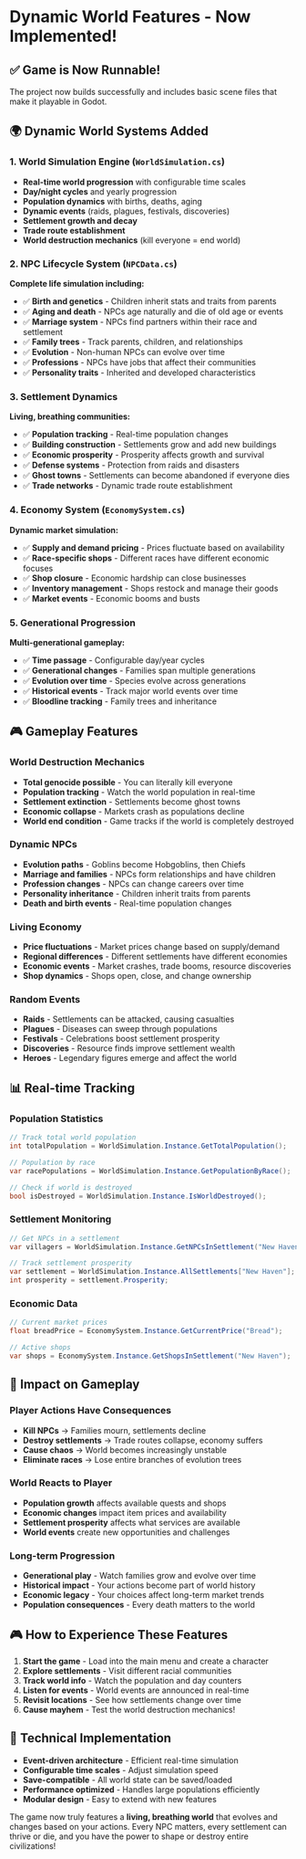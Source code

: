 # Dynamic World Features - Now Implemented!

## ✅ **Game is Now Runnable!**
The project now builds successfully and includes basic scene files that make it playable in Godot.

## 🌍 **Dynamic World Systems Added**

### **1. World Simulation Engine** (`WorldSimulation.cs`)
- **Real-time world progression** with configurable time scales
- **Day/night cycles** and yearly progression
- **Population dynamics** with births, deaths, aging
- **Dynamic events** (raids, plagues, festivals, discoveries)
- **Settlement growth and decay**
- **Trade route establishment**
- **World destruction mechanics** (kill everyone = end world)

### **2. NPC Lifecycle System** (`NPCData.cs`)
**Complete life simulation including:**
- ✅ **Birth and genetics** - Children inherit stats and traits from parents
- ✅ **Aging and death** - NPCs age naturally and die of old age or events
- ✅ **Marriage system** - NPCs find partners within their race and settlement
- ✅ **Family trees** - Track parents, children, and relationships
- ✅ **Evolution** - Non-human NPCs can evolve over time
- ✅ **Professions** - NPCs have jobs that affect their communities
- ✅ **Personality traits** - Inherited and developed characteristics

### **3. Settlement Dynamics**
**Living, breathing communities:**
- ✅ **Population tracking** - Real-time population changes
- ✅ **Building construction** - Settlements grow and add new buildings
- ✅ **Economic prosperity** - Prosperity affects growth and survival
- ✅ **Defense systems** - Protection from raids and disasters
- ✅ **Ghost towns** - Settlements can become abandoned if everyone dies
- ✅ **Trade networks** - Dynamic trade route establishment

### **4. Economy System** (`EconomySystem.cs`)
**Dynamic market simulation:**
- ✅ **Supply and demand pricing** - Prices fluctuate based on availability
- ✅ **Race-specific shops** - Different races have different economic focuses
- ✅ **Shop closure** - Economic hardship can close businesses
- ✅ **Inventory management** - Shops restock and manage their goods
- ✅ **Market events** - Economic booms and busts

### **5. Generational Progression**
**Multi-generational gameplay:**
- ✅ **Time passage** - Configurable day/year cycles
- ✅ **Generational changes** - Families span multiple generations
- ✅ **Evolution over time** - Species evolve across generations
- ✅ **Historical events** - Track major world events over time
- ✅ **Bloodline tracking** - Family trees and inheritance

## 🎮 **Gameplay Features**

### **World Destruction Mechanics**
- **Total genocide possible** - You can literally kill everyone
- **Population tracking** - Watch the world population in real-time
- **Settlement extinction** - Settlements become ghost towns
- **Economic collapse** - Markets crash as populations decline
- **World end condition** - Game tracks if the world is completely destroyed

### **Dynamic NPCs**
- **Evolution paths** - Goblins become Hobgoblins, then Chiefs
- **Marriage and families** - NPCs form relationships and have children
- **Profession changes** - NPCs can change careers over time
- **Personality inheritance** - Children inherit traits from parents
- **Death and birth events** - Real-time population changes

### **Living Economy**
- **Price fluctuations** - Market prices change based on supply/demand
- **Regional differences** - Different settlements have different economies
- **Economic events** - Market crashes, trade booms, resource discoveries
- **Shop dynamics** - Shops open, close, and change ownership

### **Random Events**
- **Raids** - Settlements can be attacked, causing casualties
- **Plagues** - Diseases can sweep through populations
- **Festivals** - Celebrations boost settlement prosperity
- **Discoveries** - Resource finds improve settlement wealth
- **Heroes** - Legendary figures emerge and affect the world

## 📊 **Real-time Tracking**

### **Population Statistics**
```csharp
// Track total world population
int totalPopulation = WorldSimulation.Instance.GetTotalPopulation();

// Population by race
var racePopulations = WorldSimulation.Instance.GetPopulationByRace();

// Check if world is destroyed
bool isDestroyed = WorldSimulation.Instance.IsWorldDestroyed();
```

### **Settlement Monitoring**
```csharp
// Get NPCs in a settlement
var villagers = WorldSimulation.Instance.GetNPCsInSettlement("New Haven");

// Track settlement prosperity
var settlement = WorldSimulation.Instance.AllSettlements["New Haven"];
int prosperity = settlement.Prosperity;
```

### **Economic Data**
```csharp
// Current market prices
float breadPrice = EconomySystem.Instance.GetCurrentPrice("Bread");

// Active shops
var shops = EconomySystem.Instance.GetShopsInSettlement("New Haven");
```

## 🎯 **Impact on Gameplay**

### **Player Actions Have Consequences**
- **Kill NPCs** → Families mourn, settlements decline
- **Destroy settlements** → Trade routes collapse, economy suffers
- **Cause chaos** → World becomes increasingly unstable
- **Eliminate races** → Lose entire branches of evolution trees

### **World Reacts to Player**
- **Population growth** affects available quests and shops
- **Economic changes** impact item prices and availability
- **Settlement prosperity** affects what services are available
- **World events** create new opportunities and challenges

### **Long-term Progression**
- **Generational play** - Watch families grow and evolve over time
- **Historical impact** - Your actions become part of world history
- **Economic legacy** - Your choices affect long-term market trends
- **Population consequences** - Every death matters to the world

## 🎮 **How to Experience These Features**

1. **Start the game** - Load into the main menu and create a character
2. **Explore settlements** - Visit different racial communities
3. **Track world info** - Watch the population and day counters
4. **Listen for events** - World events are announced in real-time
5. **Revisit locations** - See how settlements change over time
6. **Cause mayhem** - Test the world destruction mechanics!

## 🔧 **Technical Implementation**

- **Event-driven architecture** - Efficient real-time simulation
- **Configurable time scales** - Adjust simulation speed
- **Save-compatible** - All world state can be saved/loaded
- **Performance optimized** - Handles large populations efficiently
- **Modular design** - Easy to extend with new features

The game now truly features a **living, breathing world** that evolves and changes based on your actions. Every NPC matters, every settlement can thrive or die, and you have the power to shape or destroy entire civilizations!
